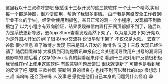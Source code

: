 这里我以十三叔称呼您吧
很感谢十三叔开发的这三款软件 一个比一个精彩,实用
每一个都是神器，很方便使用，帮助了我很多事情。
由于我是网络安全工作者(刚毕业不久的学生)，经常会使用到抓包，某日正常的测一个小程序，发现抓不到数据包了
以为小程序有双向验证，结果发现微信内置打开网页都抓不到了，随后以为是系统更新导致，去App Store查看发现竟然下架了，以为是大陆下架(开始以为是外国人开发的)问了很多thor交流群 说很早就下架了 不仅仅是大陆。
去查了谷歌 很少信息 查了微博才发现 原来是国人开发的 微博名 又见十三叔  发现已经注销了 随后翻看微博 大概猜到可能是腾讯举报自定义关键词导致用户封号的漏洞问题影响的  随后看了仅存的shu 认真的翻看起来评论 看到十三叔对用户反馈很积极 我曾经在m1上使用这些软件 有些兼容问题反馈过 很快就更新了 可能也是看到我的反馈了吧 嘿嘿
三款神器 买断制 真的很良心 也找不到可以替代的app
很想念十三叔 呜呜呜 还会回来吗 人没事吧  感觉是他们自己本身的问题凭什么怪咱 😭
